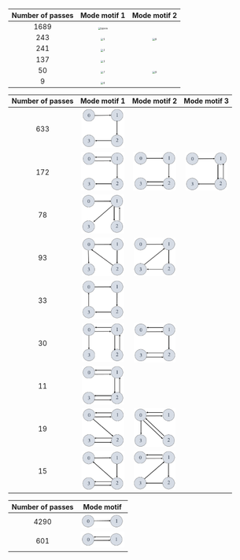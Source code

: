 | Number of passes |                         Mode motif 1                         |                         Mode motif 2                         |
| :--------------: | :----------------------------------------------------------: | :----------------------------------------------------------: |
|       1689       | <img src="F:\study\美赛\2020年美赛\正赛\2020_Problem_D_DATA\3_nods_motifs\1.png" alt="typora" style="zoom:33%;" /> |                                                              |
|       243        | <img src="F:\study\美赛\2020年美赛\正赛\2020_Problem_D_DATA\3_nods_motifs\5.png" alt="5" style="zoom:33%;" /> | <img src="F:\study\美赛\2020年美赛\正赛\2020_Problem_D_DATA\3_nods_motifs\8.png" alt="8" style="zoom:33%;" /> |
|       241        | <img src="F:\study\美赛\2020年美赛\正赛\2020_Problem_D_DATA\3_nods_motifs\2.png" alt="2" style="zoom:33%;" /> |                                                              |
|       137        | <img src="F:\study\美赛\2020年美赛\正赛\2020_Problem_D_DATA\3_nods_motifs\3.png" alt="3" style="zoom:33%;" /> |                                                              |
|        50        | <img src="F:\study\美赛\2020年美赛\正赛\2020_Problem_D_DATA\3_nods_motifs\7.png" alt="7" style="zoom:33%;" /> | <img src="F:\study\美赛\2020年美赛\正赛\2020_Problem_D_DATA\3_nods_motifs\9.png" alt="9" style="zoom:33%;" /> |
|        9         | <img src="F:\study\美赛\2020年美赛\正赛\2020_Problem_D_DATA\3_nods_motifs\6.png" alt="6" style="zoom:33%;" /> |                                                              |

| Number of passes |                         Mode motif 1                         |                         Mode motif 2                         |                         Mode motif 3                         |
| :--------------: | :----------------------------------------------------------: | :----------------------------------------------------------: | :----------------------------------------------------------: |
|       633        | <img src="Number of passesMode motif 1Mode motif 21689243241137509.assets/1.png" alt="1" style="zoom:33%;" /> |                                                              |                                                              |
|       172        | <img src="Number of passesMode motif 1Mode motif 21689243241137509.assets/2.png" alt="2" style="zoom:33%;" /> | <img src="Number of passesMode motif 1Mode motif 21689243241137509.assets/4.png" alt="4" style="zoom:33%;" /> | <img src="Number of passesMode motif 1Mode motif 21689243241137509.assets/13.png" alt="13" style="zoom:33%;" /> |
|        78        | <img src="Number of passesMode motif 1Mode motif 21689243241137509.assets/3.png" alt="3" style="zoom:33%;" /> |                                                              |                                                              |
|        93        | <img src="Number of passesMode motif 1Mode motif 21689243241137509.assets/5.png" alt="5" style="zoom:33%;" /> | <img src="Number of passesMode motif 1Mode motif 21689243241137509.assets/6.png" alt="6" style="zoom:33%;" /> |                                                              |
|        33        | <img src="Number of passesMode motif 1Mode motif 21689243241137509.assets/7.png" alt="7" style="zoom:33%;" /> |                                                              |                                                              |
|        30        | <img src="Number of passesMode motif 1Mode motif 21689243241137509.assets/8.png" alt="8" style="zoom:33%;" /> | <img src="Number of passesMode motif 1Mode motif 21689243241137509.assets/11.png" alt="11" style="zoom:33%;" /> |                                                              |
|        11        | <img src="Number of passesMode motif 1Mode motif 21689243241137509.assets/9.png" alt="9" style="zoom:33%;" /> |                                                              |                                                              |
|        19        | <img src="Number of passesMode motif 1Mode motif 21689243241137509.assets/10.png" alt="10" style="zoom:33%;" /> | <img src="Number of passesMode motif 1Mode motif 21689243241137509.assets/15.png" alt="15" style="zoom:33%;" /> |                                                              |
|        15        | <img src="Number of passesMode motif 1Mode motif 21689243241137509.assets/14.png" alt="14" style="zoom:33%;" /> | <img src="Number of passesMode motif 1Mode motif 21689243241137509.assets/16.png" alt="16" style="zoom:33%;" /> |                                                              |

| Number of passes |                          Mode motif                          |
| :--------------: | :----------------------------------------------------------: |
|       4290       | <img src="Number of passesMode motif 1Mode motif 21689243241137509.assets/18.png" alt="18" style="zoom:33%;" /> |
|       601        | <img src="Number of passesMode motif 1Mode motif 21689243241137509.assets/17.png" alt="17" style="zoom:33%;" /> |

